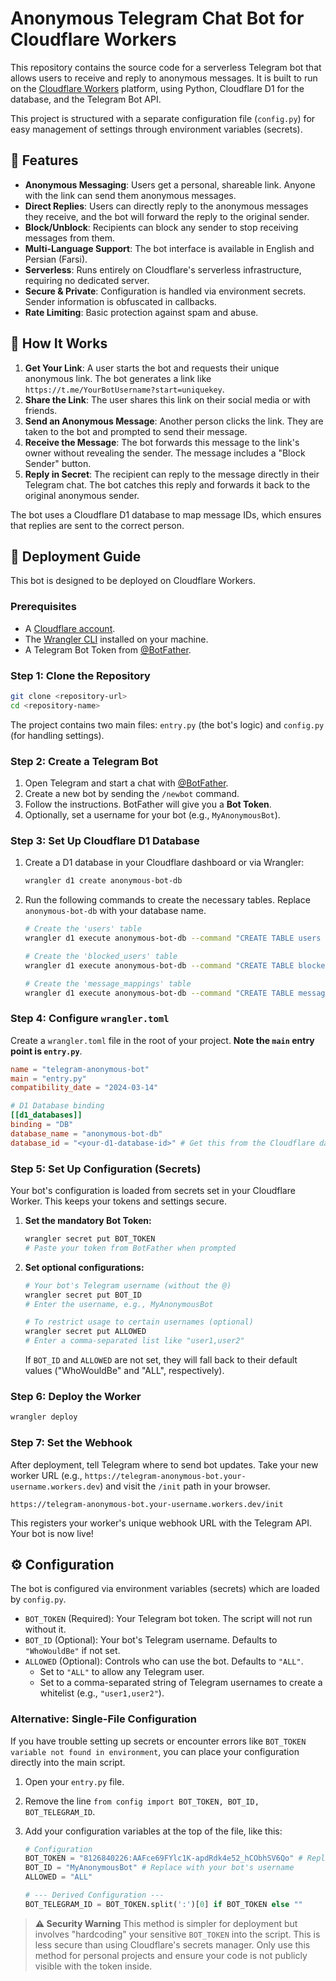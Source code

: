 # Anonymous Telegram Chat Bot for Cloudflare Workers

This repository contains the source code for a serverless Telegram bot that allows users to receive and reply to anonymous messages. It is built to run on the [Cloudflare Workers](https://workers.cloudflare.com/) platform, using Python, Cloudflare D1 for the database, and the Telegram Bot API.

This project is structured with a separate configuration file (`config.py`) for easy management of settings through environment variables (secrets).

## 🌟 Features

  - **Anonymous Messaging**: Users get a personal, shareable link. Anyone with the link can send them anonymous messages.
  - **Direct Replies**: Users can directly reply to the anonymous messages they receive, and the bot will forward the reply to the original sender.
  - **Block/Unblock**: Recipients can block any sender to stop receiving messages from them.
  - **Multi-Language Support**: The bot interface is available in English and Persian (Farsi).
  - **Serverless**: Runs entirely on Cloudflare's serverless infrastructure, requiring no dedicated server.
  - **Secure & Private**: Configuration is handled via environment secrets. Sender information is obfuscated in callbacks.
  - **Rate Limiting**: Basic protection against spam and abuse.

## 🤔 How It Works

1.  **Get Your Link**: A user starts the bot and requests their unique anonymous link. The bot generates a link like `https://t.me/YourBotUsername?start=uniquekey`.
2.  **Share the Link**: The user shares this link on their social media or with friends.
3.  **Send an Anonymous Message**: Another person clicks the link. They are taken to the bot and prompted to send their message.
4.  **Receive the Message**: The bot forwards this message to the link's owner without revealing the sender. The message includes a "Block Sender" button.
5.  **Reply in Secret**: The recipient can reply to the message directly in their Telegram chat. The bot catches this reply and forwards it back to the original anonymous sender.

The bot uses a Cloudflare D1 database to map message IDs, which ensures that replies are sent to the correct person.

## 🚀 Deployment Guide

This bot is designed to be deployed on Cloudflare Workers.

### Prerequisites

  - A [Cloudflare account](https://www.google.com/search?q=https://dash.cloudflare.com/sign-up).
  - The [Wrangler CLI](https://developers.cloudflare.com/workers/wrangler/install-and-update/) installed on your machine.
  - A Telegram Bot Token from [@BotFather](https://t.me/BotFather).

### Step 1: Clone the Repository

```bash
git clone <repository-url>
cd <repository-name>
```

The project contains two main files: `entry.py` (the bot's logic) and `config.py` (for handling settings).

### Step 2: Create a Telegram Bot

1.  Open Telegram and start a chat with [@BotFather](https://t.me/BotFather).
2.  Create a new bot by sending the `/newbot` command.
3.  Follow the instructions. BotFather will give you a **Bot Token**.
4.  Optionally, set a username for your bot (e.g., `MyAnonymousBot`).

### Step 3: Set Up Cloudflare D1 Database

1.  Create a D1 database in your Cloudflare dashboard or via Wrangler:

    ```bash
    wrangler d1 create anonymous-bot-db
    ```

2.  Run the following commands to create the necessary tables. Replace `anonymous-bot-db` with your database name.

    ```bash
    # Create the 'users' table
    wrangler d1 execute anonymous-bot-db --command "CREATE TABLE users (id INTEGER PRIMARY KEY AUTOINCREMENT, telegram_user_id TEXT NOT NULL UNIQUE, rkey TEXT NOT NULL, language TEXT DEFAULT 'en', target_user TEXT);"

    # Create the 'blocked_users' table
    wrangler d1 execute anonymous-bot-db --command "CREATE TABLE blocked_users (blocker_id TEXT NOT NULL, blocked_id TEXT NOT NULL, PRIMARY KEY (blocker_id, blocked_id));"

    # Create the 'message_mappings' table
    wrangler d1 execute anonymous-bot-db --command "CREATE TABLE message_mappings (original_message_id TEXT, original_chat_id TEXT, forwarded_message_id TEXT, forwarded_chat_id TEXT, sender_id TEXT, receiver_id TEXT, PRIMARY KEY (forwarded_message_id, forwarded_chat_id));"
    ```

### Step 4: Configure `wrangler.toml`

Create a `wrangler.toml` file in the root of your project. **Note the `main` entry point is `entry.py`**.

```toml
name = "telegram-anonymous-bot"
main = "entry.py"
compatibility_date = "2024-03-14"

# D1 Database binding
[[d1_databases]]
binding = "DB"
database_name = "anonymous-bot-db"
database_id = "<your-d1-database-id>" # Get this from the Cloudflare dashboard
```

### Step 5: Set Up Configuration (Secrets)

Your bot's configuration is loaded from secrets set in your Cloudflare Worker. This keeps your tokens and settings secure.

1.  **Set the mandatory Bot Token:**

    ```bash
    wrangler secret put BOT_TOKEN
    # Paste your token from BotFather when prompted
    ```

2.  **Set optional configurations:**

    ```bash
    # Your bot's Telegram username (without the @)
    wrangler secret put BOT_ID
    # Enter the username, e.g., MyAnonymousBot

    # To restrict usage to certain usernames (optional)
    wrangler secret put ALLOWED
    # Enter a comma-separated list like "user1,user2"
    ```

    If `BOT_ID` and `ALLOWED` are not set, they will fall back to their default values ("WhoWouldBe" and "ALL", respectively).

### Step 6: Deploy the Worker

```bash
wrangler deploy
```

### Step 7: Set the Webhook

After deployment, tell Telegram where to send bot updates. Take your new worker URL (e.g., `https://telegram-anonymous-bot.your-username.workers.dev`) and visit the `/init` path in your browser.

`https://telegram-anonymous-bot.your-username.workers.dev/init`

This registers your worker's unique webhook URL with the Telegram API. Your bot is now live\!

## ⚙️ Configuration

The bot is configured via environment variables (secrets) which are loaded by `config.py`.

  - `BOT_TOKEN` (Required): Your Telegram bot token. The script will not run without it.
  - `BOT_ID` (Optional): Your bot's Telegram username. Defaults to `"WhoWouldBe"` if not set.
  - `ALLOWED` (Optional): Controls who can use the bot. Defaults to `"ALL"`.
      - Set to `"ALL"` to allow any Telegram user.
      - Set to a comma-separated string of Telegram usernames to create a whitelist (e.g., `"user1,user2"`).

### Alternative: Single-File Configuration

If you have trouble setting up secrets or encounter errors like `BOT_TOKEN variable not found in environment`, you can place your configuration directly into the main script.

1.  Open your `entry.py` file.

2.  Remove the line `from config import BOT_TOKEN, BOT_ID, BOT_TELEGRAM_ID`.

3.  Add your configuration variables at the top of the file, like this:

    ```python
    # Configuration
    BOT_TOKEN = "8126840226:AAFce69FYlc1K-apdRdk4e52_hCObhSV6Qo" # Replace with your token
    BOT_ID = "MyAnonymousBot" # Replace with your bot's username
    ALLOWED = "ALL"

    # --- Derived Configuration ---
    BOT_TELEGRAM_ID = BOT_TOKEN.split(':')[0] if BOT_TOKEN else ""
    ```

> **⚠️ Security Warning**
> This method is simpler for deployment but involves "hardcoding" your sensitive `BOT_TOKEN` into the script. This is less secure than using Cloudflare's secrets manager. Only use this method for personal projects and ensure your code is not publicly visible with the token inside.
